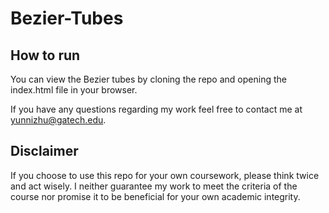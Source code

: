 # Bezier-Tubes
## How to run
You can view the Bezier tubes by cloning the repo and opening the index.html file in your browser. 

If you have any questions regarding my work feel free to contact me at <yunnizhu@gatech.edu>. 

## Disclaimer

If you choose to use this repo for your own coursework, please think twice and act wisely. I neither guarantee my work to meet the criteria of the course nor promise it to be beneficial for your own academic integrity.
